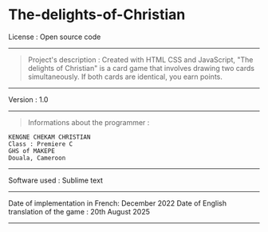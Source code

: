 # The-delights-of-Christian
License : Open source code

---

> Project's description :
Created with HTML CSS and JavaScript, "The delights of Christian" is a card
game that involves drawing two cards simultaneously. If both cards are identical, 
you earn points.

---

Version : 1.0

---

> Informations about the programmer :

	KENGNE CHEKAM CHRISTIAN
    Class : Premiere C
	GHS of MAKEPE
	Douala, Cameroon

---

Software used : Sublime text

---

Date of implementation in French: December 2022
Date of English translation of the game : 20th August 2025

---
